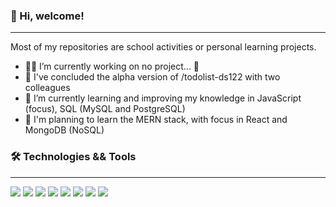 ### 👋 Hi, welcome! 
***

Most of my repositories are school activities or personal learning projects.

- 👨‍💻 I’m currently working on no project... 🥲
- 🎉 I've concluded the alpha version of /todolist-ds122 with two colleagues
- 📘 I’m currently learning and improving my knowledge in JavaScript (focus), SQL (MySQL and PostgreSQL)
- 🤔 I'm planning to learn the MERN stack, with focus in React and MongoDB (NoSQL)

### 🛠️ Technologies && Tools
***

![](https://img.shields.io/badge/Code-JavaScript-informational?style=flat&logo=JavaScript&logoColor=white&color=f7df1e)
![](https://img.shields.io/badge/Code-PHP-informational?style=flat&logo=PHP&logoColor=white&color=787cb5)
![](https://img.shields.io/badge/Code-C_Language-informational?style=flat&logo=C&logoColor=white&color=5e97d0)
![](https://img.shields.io/badge/Shell-Bash-informational?style=flat&logo=gnu-bash&logoColor=white&color=787cb5)
![](https://img.shields.io/badge/Tool-MySQL-informational?style=flat&logo=MySQL&logoColor=white&color=f29111)
![](https://img.shields.io/badge/Tool-Git-informational?style=flat&logo=Git&logoColor=white&color=f34f29)
![](https://img.shields.io/badge/Editor-VSCode-informational?style=flat&logo=VisualStudioCode&logoColor=white&color=0078d7)
![](https://img.shields.io/badge/OS-WSL_Linux-informational?style=flat&logo=linux&logoColor=white&color=dd4814)

<!--
**gjperes/gjperes** is a ✨ _special_ ✨ repository because its `README.md` (this file) appears on your GitHub profile.

Here are some ideas to get you started:

- 🔭 I’m currently working on ...
- 🌱 I’m currently learning ...
- 👯 I’m looking to collaborate on ...
- 🤔 I’m looking for help with ...
- 💬 Ask me about ...
- 📫 How to reach me: ...
- 😄 Pronouns: ...
- ⚡ Fun fact: ...
-->
